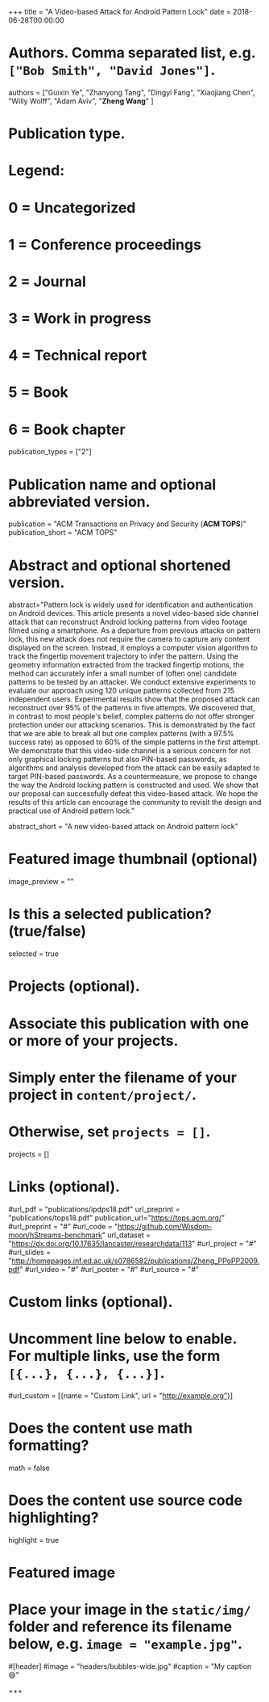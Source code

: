 +++
title = "A Video-based Attack for Android Pattern Lock"
date = 2018-06-28T00:00:00

# Authors. Comma separated list, e.g. `["Bob Smith", "David Jones"]`.
authors = ["Guixin Ye", "Zhanyong Tang", "Dingyi Fang", "Xiaojiang Chen", "Willy Wolff", "Adam Aviv", "**Zheng Wang**" ]

# Publication type.
# Legend:
# 0 = Uncategorized
# 1 = Conference proceedings
# 2 = Journal
# 3 = Work in progress
# 4 = Technical report
# 5 = Book
# 6 = Book chapter
publication_types = ["2"]

# Publication name and optional abbreviated version.
publication = "ACM Transactions on Privacy and Security (**ACM TOPS**)"
publication_short = "ACM TOPS"

# Abstract and optional shortened version.
abstract="Pattern lock is widely used for identification and authentication on Android devices. This article presents a novel video-based side channel attack that can reconstruct Android locking patterns from video footage filmed using a smartphone. As a departure from previous attacks on pattern lock, this new attack does not require the camera to capture any content displayed on the screen. Instead, it employs a computer vision algorithm to track the fingertip movement trajectory to infer the pattern. Using the geometry information extracted from the tracked fingertip motions, the method can accurately infer a small number of (often one) candidate patterns to be tested by an attacker. We conduct extensive experiments to evaluate our approach using 120 unique patterns collected from 215 independent users. Experimental results show that the proposed attack  can reconstruct over 95% of the patterns in five attempts. We discovered that, in contrast to most people's belief, complex patterns do not offer stronger protection under our attacking scenarios. This is demonstrated by the fact that we are able to break all but one complex patterns (with a 97.5% success rate) as opposed to 60% of the simple patterns in the first attempt. We demonstrate that this video-side channel is a serious concern for not only graphical locking patterns but also PIN-based passwords, as algorithms and analysis developed from the attack can be easily adapted to target PIN-based passwords. As a countermeasure, we propose to change the way the Android locking pattern is constructed and used. We show that our proposal can successfully defeat this video-based attack. We hope the results of this article can encourage the community to revisit the design and practical use of Android pattern lock."


abstract_short = "A new video-based attack on Android pattern lock"

# Featured image thumbnail (optional)
image_preview = ""

# Is this a selected publication? (true/false)
selected = true 

# Projects (optional).
#   Associate this publication with one or more of your projects.
#   Simply enter the filename of your project in `content/project/`.
#   Otherwise, set `projects = []`.
projects = []

# Links (optional).
#url_pdf = "publications/ipdps18.pdf"
url_preprint = "publications/tops18.pdf"
publication_url="https://tops.acm.org/"
#url_preprint = "#"
#url_code = "https://github.com/Wisdom-moon/hStreams-benchmark"
url_dataset = "https://dx.doi.org/10.17635/lancaster/researchdata/113"
#url_project = "#"
#url_slides = "http://homepages.inf.ed.ac.uk/s0786582/publications/Zheng_PPoPP2009.pdf"
#url_video = "#"
#url_poster = "#"
#url_source = "#"

# Custom links (optional).
#   Uncomment line below to enable. For multiple links, use the form `[{...}, {...}, {...}]`.
#url_custom = [{name = "Custom Link", url = "http://example.org"}]

# Does the content use math formatting?
math = false

# Does the content use source code highlighting?
highlight = true

# Featured image
# Place your image in the `static/img/` folder and reference its filename below, e.g. `image = "example.jpg"`.
#[header]
#image = "headers/bubbles-wide.jpg"
#caption = "My caption :smile:"

+++

